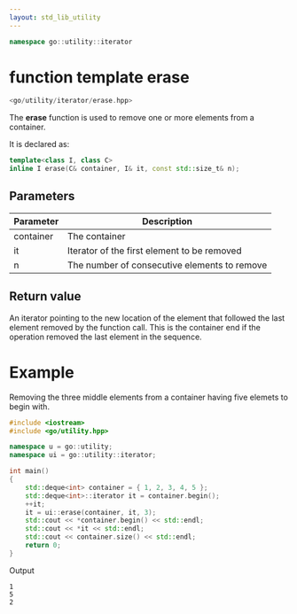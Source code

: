 ```yaml
---
layout: std_lib_utility
---
```


```c++
namespace go::utility::iterator
```

# function template erase

```c++
<go/utility/iterator/erase.hpp>
```

The **erase** function is used to remove one or more elements from a
container.

It is declared as:

```c++
template<class I, class C>
inline I erase(C& container, I& it, const std::size_t& n);
```

## Parameters

Parameter | Description
-|-
container|The container
it|Iterator of the first element to be removed
n|The number of consecutive elements to remove

## Return value

An iterator pointing to the new location of the element that followed the last
element removed by the function call. This is the container end if the operation
removed the last element in the sequence.

# Example

Removing the three middle elements from a container having five elemets to
begin with.

```c++
#include <iostream>
#include <go/utility.hpp>

namespace u = go::utility;
namespace ui = go::utility::iterator;

int main()
{
    std::deque<int> container = { 1, 2, 3, 4, 5 };
    std::deque<int>::iterator it = container.begin();
    ++it;
    it = ui::erase(container, it, 3);
    std::cout << *container.begin() << std::endl;
    std::cout << *it << std::endl;
    std::cout << container.size() << std::endl;
    return 0;
}
```

Output

```
1
5
2
```
